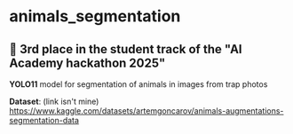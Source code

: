 # animals_segmentation

## 🥉 3rd place in the student track of the "AI Academy hackathon 2025"

**YOLO11** model for segmentation of animals in images from trap photos

**Dataset**: (link isn't mine)
https://www.kaggle.com/datasets/artemgoncarov/animals-augmentations-segmentation-data
